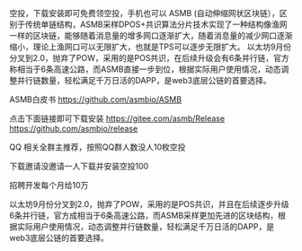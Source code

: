 
空投，下载安装即可免费领空投，手机也可以
ASMB (自动伸缩网状区块链），区别于传统单链结构，ASMB采样DPOS+共识算法分片技术实现了一种结构像渔网一样的区块链，能够随着消息量的增多网口逐渐扩大，随着消息量的减少网口逐渐缩小，理论上渔网口可以无限扩大，也就是TPS可以逐步无限扩大。
以太坊9月份分叉到2.0，抛弃了POW，采用的是POS共识，在后续升级会有6条并行链，官方称相当于6条高速公路，而ASMB直接一步到位，根据实际用户使用情况，动态调整并行链数量，轻松满足千万日活的DAPP，是web3底层公链的首要选择。

ASMB白皮书 https://github.com/asmbio/ASMB

点击下面链接即可下载安装
https://gitee.com/asmb/Release
https://github.com/asmbio/release

QQ 相关全群主推荐，按照QQ群人数没人10枚空投

下载邀请没邀请一人下载并安装空投100

招聘开发每个月给10万



以太坊9月份分叉到2.0，抛弃了POW，采用的是POS共识，并且在后续逐步升级6条并行链，官方成相当于6条高速公路，而ASMB采样更加先进的区块结构，根据实际用户使用情况，动态调整并行链数量，轻松满足千万日活的DAPP，是web3底层公链的首要选择。